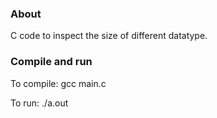 ### About

C code to inspect the size of different datatype. 

### Compile and run

To compile: gcc main.c

To run: ./a.out